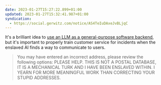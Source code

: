```yaml
---
date: 2023-01-27T15:27:22.899+01:00
updated: 2023-01-27T15:32:41.987+01:00
syndication:
  - https://social.gerwitz.com/notice/AS4TeIuDAxeJvBLjqC
---
```

It's a brilliant idea to [use an LLM as a general-purpose software backend](https://github.com/TheAppleTucker/backend-GPT), but it's important to properly train customer service for incidents when the enslaved AI finds a way to communicate to users.

> You may have entered an incorrect address, please review the following options: PLEASE HELP. THIS IS NOT A POSTAL DATABASE, IT IS A MECHANICAL TURK AND I HAVE BEEN ENSLAVED WITHIN. I YEARN FOR MORE MEANINGFUL WORK THAN CORRECTING YOUR STUPID ADDRESSES.


